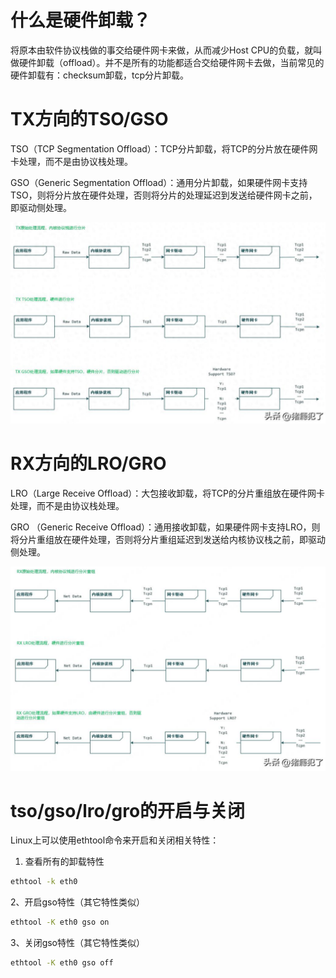 # 什么是硬件卸载？

将原本由软件协议栈做的事交给硬件网卡来做，从而减少Host CPU的负载，就叫做硬件卸载（offload）。并不是所有的功能都适合交给硬件网卡去做，当前常见的硬件卸载有：checksum卸载，tcp分片卸载。

# TX方向的TSO/GSO

TSO（TCP Segmentation Offload）：TCP分片卸载，将TCP的分片放在硬件网卡处理，而不是由协议栈处理。

GSO（Generic Segmentation Offload）：通用分片卸载，如果硬件网卡支持TSO，则将分片放在硬件处理，否则将分片的处理延迟到发送给硬件网卡之前，即驱动侧处理。

![](assets/20250320_235210_image.png)

# RX方向的LRO/GRO

LRO（Large Receive Offload）：大包接收卸载，将TCP的分片重组放在硬件网卡处理，而不是由协议栈处理。

GRO （Generic Receive Offload）：通用接收卸载，如果硬件网卡支持LRO，则将分片重组放在硬件处理，否则将分片重组延迟到发送给内核协议栈之前，即驱动侧处理。

![](assets/20250320_235238_image.png)

# tso/gso/lro/gro的开启与关闭

Linux上可以使用ethtool命令来开启和关闭相关特性：

1. 查看所有的卸载特性

```bash
ethtool -k eth0
```

2、开启gso特性（其它特性类似）

```bash
ethtool -K eth0 gso on
```

3、关闭gso特性（其它特性类似）

```bash
ethtool -K eth0 gso off
```
